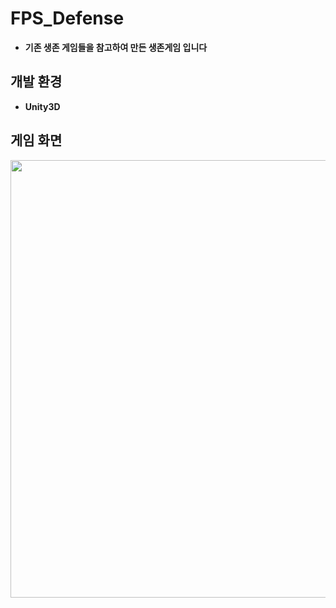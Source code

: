 # FPS_Defense
* **기존 생존 게임들을 참고하여 만든 생존게임 입니다**

## 개발 환경
 * **Unity3D**

## 게임 화면
 <img width="700" height="700" src="C:\Users\gangu\OneDrive\Pictures\FPS_Defense/image01"></img>
